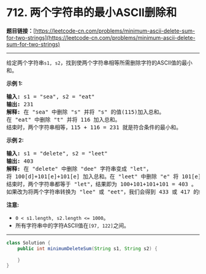 # 712. 两个字符串的最小ASCII删除和

**题目链接：**[https://leetcode-cn.com/problems/minimum-ascii-delete-sum-for-two-strings](https://leetcode-cn.com/problems/minimum-ascii-delete-sum-for-two-strings)

---

<div class="content__1Y2H">
 <div class="notranslate">
  <p>给定两个字符串<code>s1, s2</code>，找到使两个字符串相等所需删除字符的ASCII值的最小和。</p> 
  <p><strong>示例 1:</strong></p> 
  <pre class="language-text"><strong>输入:</strong> s1 = "sea", s2 = "eat"
<strong>输出:</strong> 231
<strong>解释:</strong> 在 "sea" 中删除 "s" 并将 "s" 的值(115)加入总和。
在 "eat" 中删除 "t" 并将 116 加入总和。
结束时，两个字符串相等，115 + 116 = 231 就是符合条件的最小和。
</pre> 
  <p><strong>示例&nbsp;2:</strong></p> 
  <pre class="language-text"><strong>输入:</strong> s1 = "delete", s2 = "leet"
<strong>输出:</strong> 403
<strong>解释:</strong> 在 "delete" 中删除 "dee" 字符串变成 "let"，
将 100[d]+101[e]+101[e] 加入总和。在 "leet" 中删除 "e" 将 101[e] 加入总和。
结束时，两个字符串都等于 "let"，结果即为 100+101+101+101 = 403 。
如果改为将两个字符串转换为 "lee" 或 "eet"，我们会得到 433 或 417 的结果，比答案更大。
</pre> 
  <p><strong>注意:</strong></p> 
  <ul> 
   <li><code>0 &lt; s1.length, s2.length &lt;= 1000</code>。</li> 
   <li>所有字符串中的字符ASCII值在<code>[97, 122]</code>之间。</li> 
  </ul> 
 </div>
</div>

---

```java
class Solution {
    public int minimumDeleteSum(String s1, String s2) {
        
    }
}
```